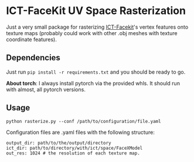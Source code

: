 # ICT-FaceKit UV Space Rasterization
Just a very small package for rasterizing [ICT-Facekit](https://github.com/ICT-VGL/ICT-FaceKit)'s vertex features onto texture maps (probably could work with other .obj meshes with texture coordinate features).

## Dependencies
Just run ```pip install -r requirements.txt``` and you should be ready to go.

**About torch**: I always install pytorch via the provided whls. It should run
with almost, all pytorch versions.

## Usage
```
python rasterize.py --conf /path/to/configuration/file.yaml
```

Configuration files are .yaml files with the following structure:
```
output_dir: path/to/the/output/directory
ict_dir: path/to/directory/with/ict/space/FaceXModel
out_res: 1024 # the resolution of each texture map.
```
